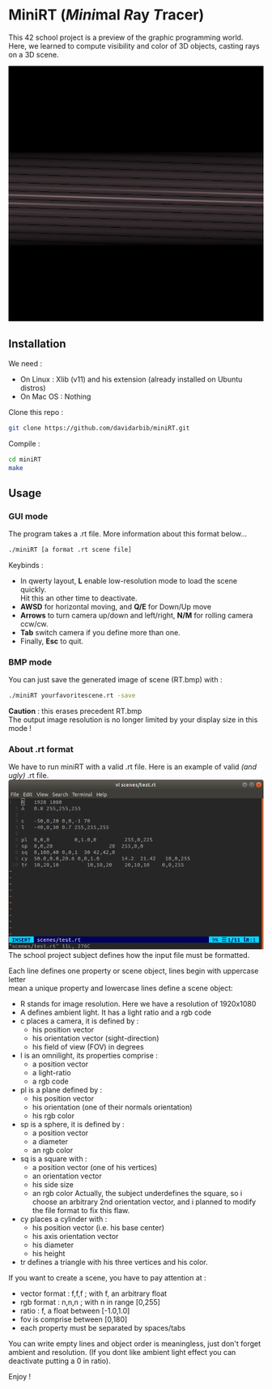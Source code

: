 # MiniRT (*Mini*mal *R*ay *T*racer)

This 42 school project is a preview of the graphic programming world.  
Here, we learned to compute visibility and color of 3D objects, casting rays
on a 3D scene.

![This is a alt text.](/RT.bmp "A sphere, two planes and spotlight")

## Installation

We need :
* On Linux : Xlib (v11) and his extension (already installed on Ubuntu distros)
* On Mac OS : Nothing

Clone this repo :  
```bash
git clone https://github.com/davidarbib/miniRT.git
```

Compile :
```bash
cd miniRT
make
```

## Usage

### GUI mode

The program takes a .rt file. More information about this format below...  
```bash
./miniRT [a format .rt scene file]
```

Keybinds :  
- In qwerty layout, **L** enable low-resolution mode to load the scene quickly.  
Hit this an other time to deactivate.  
- **AWSD** for horizontal moving, and **Q/E** for Down/Up move
- **Arrows** to turn camera up/down and left/right, **N/M** for rolling camera ccw/cw.  
- **Tab** switch camera if you define more than one.  
- Finally, **Esc** to quit.  

### BMP mode

You can just save the generated image of scene (RT.bmp) with :  
```bash
./miniRT yourfavoritescene.rt -save
```
**Caution** : this erases precedent RT.bmp  
The output image resolution is no longer limited by your display size in this mode !

### About .rt format

We have to run miniRT with a valid .rt file. Here is an example of valid *(and ugly)* .rt file.  
![This is a alt text.](/rtfile.png "A .rt file.")
The school project subject defines how the input file must be formatted.

Each line defines one property or scene object, lines begin with uppercase letter  
mean a unique property and lowercase lines define a scene object:  
- R stands for image resolution. Here we have a resolution of 1920x1080
- A defines ambient light. It has a light ratio and a rgb code
- c places a camera, it is defined by :
	- his position vector
	- his orientation vector (sight-direction)
	- his field of view (FOV) in degrees
- l is an omnilight, its properties comprise :
	- a position vector
	- a light-ratio
	- a rgb code
- pl is a plane defined by :
	- his position vector
	- his orientation (one of their normals orientation)
	- his rgb color
- sp is a sphere, it is defined by :
	- a position vector
	- a diameter
	- an rgb color
- sq is a square with :
	- a position vector (one of his vertices)
	- an orientation vector
	- his side size
	- an rgb color
Actually, the subject underdefines the square, so i choose an arbitrary 2nd orientation vector,
and i planned to modify the file format to fix this flaw.
- cy places a cylinder with :
	- his position vector (i.e. his base center)
	- his axis orientation vector
	- his diameter
	- his height
- tr defines a triangle with his three vertices and his color.

If you want to create a scene, you have to pay attention at :
- vector format : f,f,f ; with f, an arbitrary float 
- rgb format : n,n,n ; with n in range [0,255]
- ratio : f, a float between [-1.0,1.0]
- fov is comprise between [0,180]
- each property must be separated by spaces/tabs

You can write empty lines and object order is meaningless, just don't forget
ambient and resolution. (If you dont like ambient light effect you can deactivate putting a 0 in ratio).

Enjoy !  

